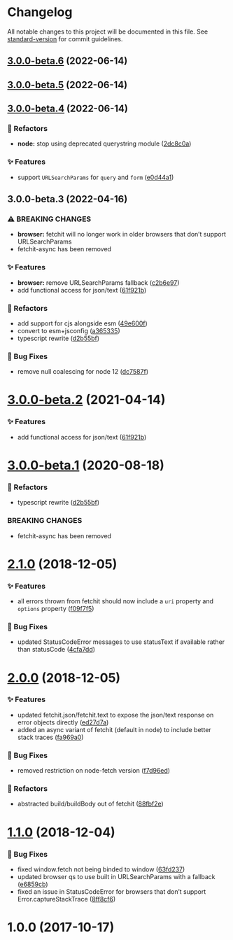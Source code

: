 # Changelog

All notable changes to this project will be documented in this file. See [standard-version](https://github.com/conventional-changelog/standard-version) for commit guidelines.

## [3.0.0-beta.6](https://github.com/shnhrrsn/fetchit/compare/v3.0.0-beta.5...v3.0.0-beta.6) (2022-06-14)

## [3.0.0-beta.5](https://github.com/shnhrrsn/fetchit/compare/v3.0.0-beta.4...v3.0.0-beta.5) (2022-06-14)

## [3.0.0-beta.4](https://github.com/shnhrrsn/fetchit/compare/v3.0.0-beta.3...v3.0.0-beta.4) (2022-06-14)


### 🧪 Refactors

* **node:** stop using deprecated querystring module ([2dc8c0a](https://github.com/shnhrrsn/fetchit/commit/2dc8c0a1628f09c4c751ad3f920dd083d32ac282))


### ✨ Features

* support `URLSearchParams` for `query` and `form` ([e0d44a1](https://github.com/shnhrrsn/fetchit/commit/e0d44a108e3217ffe41c8e1e350d6596ca6680ee))

## 3.0.0-beta.3 (2022-04-16)


### ⚠ BREAKING CHANGES

* **browser:** fetchit will no longer work in older browsers that don’t support URLSearchParams
* fetchit-async has been removed

### ✨ Features

* **browser:** remove URLSearchParams fallback ([c2b6e97](https://github.com/shnhrrsn/fetchit/commit/c2b6e97548803a65b8389ee655e5318f75b12b64))
* add functional access for json/text ([61f921b](https://github.com/shnhrrsn/fetchit/commit/61f921bb2c73208542731abab1d4d63f769ac2ba))


### 🧪 Refactors

* add support for cjs alongside esm ([49e600f](https://github.com/shnhrrsn/fetchit/commit/49e600ff4cdfd8211e797c12c39629f7635da46d))
* convert to esm+jsconfig ([a365335](https://github.com/shnhrrsn/fetchit/commit/a36533532a2eac93153c8c71c83494d0ccd23197))
* typescript rewrite ([d2b55bf](https://github.com/shnhrrsn/fetchit/commit/d2b55bfa81ad9f71d6addfb8fdb6e3259b3ceaed))


### 🐛 Bug Fixes

* remove null coalescing for node 12 ([dc7587f](https://github.com/shnhrrsn/fetchit/commit/dc7587fa047f90d43bb9a18bec7440957d04d676))

# [3.0.0-beta.2](https://github.com/shnhrrsn/fetchit/compare/2.1.0...v3.0.0-beta.2) (2021-04-14)

### ✨ Features

- add functional access for json/text ([61f921b](https://github.com/shnhrrsn/fetchit/commit/61f921bb2c73208542731abab1d4d63f769ac2ba))

# [3.0.0-beta.1](https://github.com/shnhrrsn/fetchit/compare/2.1.0...3.0.0-beta.1) (2020-08-18)

### 🧪 Refactors

- typescript rewrite ([d2b55bf](https://github.com/shnhrrsn/fetchit/commit/d2b55bfa81ad9f71d6addfb8fdb6e3259b3ceaed))

### BREAKING CHANGES

- fetchit-async has been removed

# [2.1.0](https://github.com/shnhrrsn/fetchit/compare/2.0.0...2.1.0) (2018-12-05)

### ✨ Features

- all errors thrown from fetchit should now include a `uri` property and `options` property ([f09f7f5](https://github.com/shnhrrsn/fetchit/commit/f09f7f5cc315037559d50e4d31d35b9d2f527e99))

### 🐛 Bug Fixes

- updated StatusCodeError messages to use statusText if available rather than statusCode ([4cfa7dd](https://github.com/shnhrrsn/fetchit/commit/4cfa7dd93d6e93eb418fa12d592bed01ca4b9ed6))

# [2.0.0](https://github.com/shnhrrsn/fetchit/compare/1.1.0...2.0.0) (2018-12-05)

### ✨ Features

- updated fetchit.json/fetchit.text to expose the json/text response on error objects directly ([ed27d7a](https://github.com/shnhrrsn/fetchit/commit/fa969a0d08b4024e95a62ea3c95a82869524f70f))
- added an async variant of fetchit (default in node) to include better stack traces ([fa969a0](https://github.com/shnhrrsn/fetchit/commit/fa969a0d08b4024e95a62ea3c95a82869524f70f))

### 🐛 Bug Fixes

- removed restriction on node-fetch version ([f7d96ed](https://github.com/shnhrrsn/fetchit/commit/f7d96ed3e9834bb1731be4fd4d139e21960cbfd7))

### 🧪 Refactors

- abstracted build/buildBody out of fetchit ([88fbf2e](https://github.com/shnhrrsn/fetchit/commit/88fbf2ef6281508ffc7dbe5009492eea9632e4b9))

# [1.1.0](https://github.com/shnhrrsn/fetchit/compare/1.0.0...1.1.0) (2018-12-04)

### 🐛 Bug Fixes

- fixed window.fetch not being binded to window ([63fd237](https://github.com/shnhrrsn/fetchit/commit/63fd2374113d56422537eb1dd8e8214001965865))
- updated browser qs to use built in URLSearchParams with a fallback ([e6859cb](https://github.com/shnhrrsn/fetchit/commit/e6859cbcb2ab74acfad00339fc50f29e41d60c02))
- fixed an issue in StatusCodeError for browsers that don’t support Error.captureStackTrace ([8ff8cf6](https://github.com/shnhrrsn/fetchit/commit/8ff8cf66b3713fb2090d90bb4c30a01c2ae72166))

# 1.0.0 (2017-10-17)
